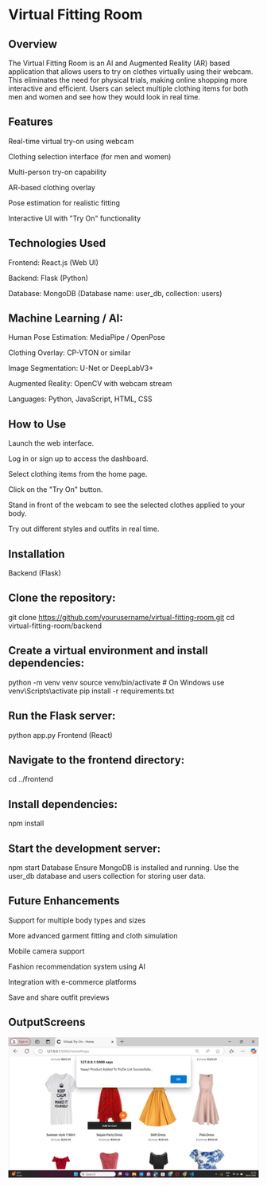 # Virtual Fitting Room
## Overview
The Virtual Fitting Room is an AI and Augmented Reality (AR) based application that allows users to try on clothes virtually using their webcam. This eliminates the need for physical trials, making online shopping more interactive and efficient. Users can select multiple clothing items for both men and women and see how they would look in real time.

## Features
Real-time virtual try-on using webcam

Clothing selection interface (for men and women)

Multi-person try-on capability

AR-based clothing overlay

Pose estimation for realistic fitting

Interactive UI with "Try On" functionality

## Technologies Used
Frontend: React.js (Web UI)

Backend: Flask (Python)

Database: MongoDB (Database name: user_db, collection: users)

## Machine Learning / AI:

Human Pose Estimation: MediaPipe / OpenPose

Clothing Overlay: CP-VTON or similar

Image Segmentation: U-Net or DeepLabV3+

Augmented Reality: OpenCV with webcam stream

Languages: Python, JavaScript, HTML, CSS

## How to Use
Launch the web interface.

Log in or sign up to access the dashboard.

Select clothing items from the home page.

Click on the "Try On" button.

Stand in front of the webcam to see the selected clothes applied to your body.

Try out different styles and outfits in real time.

## Installation
Backend (Flask)

## Clone the repository:

git clone https://github.com/yourusername/virtual-fitting-room.git
cd virtual-fitting-room/backend

## Create a virtual environment and install dependencies:

python -m venv venv
source venv/bin/activate  # On Windows use venv\Scripts\activate
pip install -r requirements.txt

## Run the Flask server:

python app.py
Frontend (React)

## Navigate to the frontend directory:

cd ../frontend

## Install dependencies:

npm install

## Start the development server:

npm start
Database
Ensure MongoDB is installed and running. Use the user_db database and users collection for storing user data.

## Future Enhancements
Support for multiple body types and sizes

More advanced garment fitting and cloth simulation

Mobile camera support

Fashion recommendation system using AI

Integration with e-commerce platforms

Save and share outfit previews

## OutputScreens

![Alt text](https://github.com/YENNIHARITHA/Virtual-Trail-Room/blob/a5e77db86e7b88aae1668d7f778ddb4a7b9ddf01/OutputScreens/add-products-to-tryon.png)


